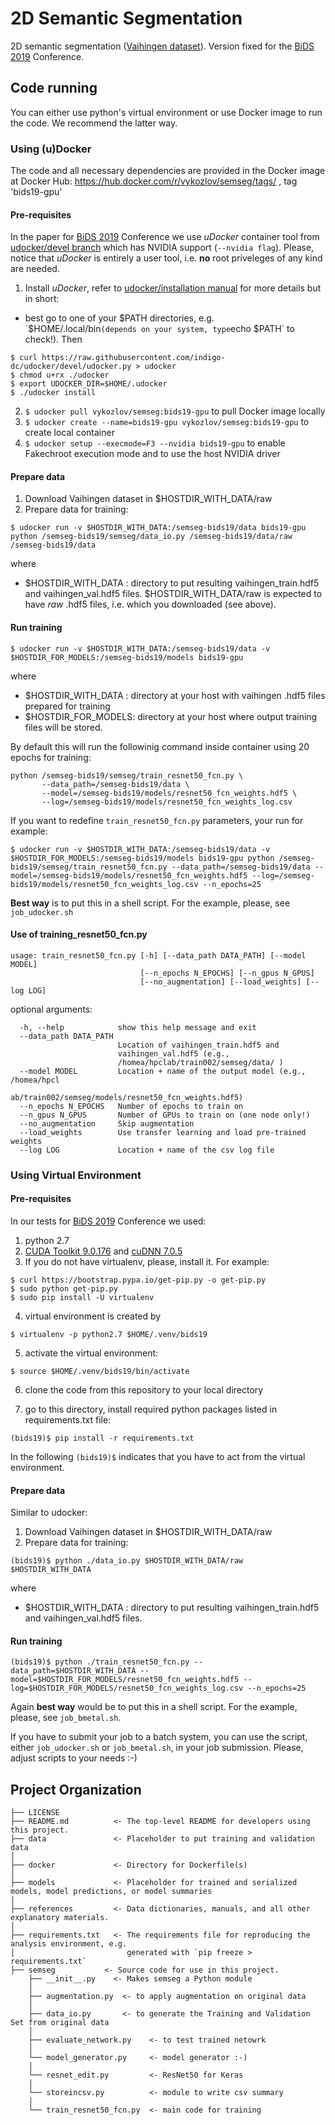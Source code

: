 2D Semantic Segmentation
==============================

2D semantic segmentation ([Vaihingen dataset](http://www2.isprs.org/commissions/comm3/wg4/2d-sem-label-vaihingen.html)). 
Version fixed for the [BiDS 2019](https://www.bigdatafromspace2019.org/QuickEventWebsitePortal/2019-conference-on-big-data-from-space-bids19/bids-2019) Conference.

## Code running

You can either use python's virtual environment or use Docker image to run the code. We recommend the latter way.

### Using (u)Docker
The code and all necessary dependencies are provided in the Docker image at Docker Hub:
https://hub.docker.com/r/vykozlov/semseg/tags/ , tag 'bids19-gpu'

#### Pre-requisites
In the paper for [BiDS 2019](https://www.bigdatafromspace2019.org/QuickEventWebsitePortal/2019-conference-on-big-data-from-space-bids19/bids-2019) Conference we use _uDocker_ container tool from [udocker/devel branch](https://github.com/indigo-dc/udocker/tree/devel) which has NVIDIA support (`--nvidia flag`). Please, notice that _uDocker_ is entirely a user tool, i.e. **no** root priveleges of any kind are needed.
1. Install _uDocker_, refer to [udocker/installation manual](https://github.com/indigo-dc/udocker/blob/devel/doc/installation_manual.md) for more details but in short:
  - best go to one of your $PATH directories, e.g. `$HOME/.local/bin` (depends on your system, type `echo $PATH` to check!). Then
  ```
  $ curl https://raw.githubusercontent.com/indigo-dc/udocker/devel/udocker.py > udocker
  $ chmod u+rx ./udocker
  $ export UDOCKER_DIR=$HOME/.udocker
  $ ./udocker install
  ```
2. `$ udocker pull vykozlov/semseg:bids19-gpu` to pull Docker image locally
3. `$ udocker create --name=bids19-gpu vykozlov/semseg:bids19-gpu` to create local container
4. `$ udocker setup --execmode=F3 --nvidia bids19-gpu` to enable Fakechroot execution mode and to use the host NVIDIA driver

#### Prepare data
1. Download Vaihingen dataset in $HOSTDIR_WITH_DATA/raw
2. Prepare data for training:
```
$ udocker run -v $HOSTDIR_WITH_DATA:/semseg-bids19/data bids19-gpu python /semseg-bids19/semseg/data_io.py /semseg-bids19/data/raw /semseg-bids19/data
```
where 
  * $HOSTDIR_WITH_DATA : directory to put resulting vaihingen_train.hdf5 and vaihingen_val.hdf5 files. $HOSTDIR_WITH_DATA/raw is expected to have _raw_ .hdf5 files, i.e. which you downloaded (see above).

#### Run training
```
$ udocker run -v $HOSTDIR_WITH_DATA:/semseg-bids19/data -v $HOSTDIR_FOR_MODELS:/semseg-bids19/models bids19-gpu
```
where 
  * $HOSTDIR_WITH_DATA : directory at your host with vaihingen .hdf5 files prepared for training
  * $HOSTDIR_FOR_MODELS: directory at your host where output training files will be stored.

By default this will run the followinig command inside container using 20 epochs for training:
```
python /semseg-bids19/semseg/train_resnet50_fcn.py \
       --data_path=/semseg-bids19/data \
       --model=/semseg-bids19/models/resnet50_fcn_weights.hdf5 \
       --log=/semseg-bids19/models/resnet50_fcn_weights_log.csv
```
If you want to redefine `train_resnet50_fcn.py` parameters, your run for example:
```
$ udocker run -v $HOSTDIR_WITH_DATA:/semseg-bids19/data -v $HOSTDIR_FOR_MODELS:/semseg-bids19/models bids19-gpu python /semseg-bids19/semseg/train_resnet50_fcn.py --data_path=/semseg-bids19/data --model=/semseg-bids19/models/resnet50_fcn_weights.hdf5 --log=/semseg-bids19/models/resnet50_fcn_weights_log.csv --n_epochs=25
```
**Best way** is to put this in a shell script. For the example, please, see `job_udocker.sh`

#### Use of training_resnet50_fcn.py
```
usage: train_resnet50_fcn.py [-h] [--data_path DATA_PATH] [--model MODEL]
                             [--n_epochs N_EPOCHS] [--n_gpus N_GPUS]
                             [--no_augmentation] [--load_weights] [--log LOG]
```

optional arguments:
```
  -h, --help            show this help message and exit
  --data_path DATA_PATH
                        Location of vaihingen_train.hdf5 and
                        vaihingen_val.hdf5 (e.g.,
                        /homea/hpclab/train002/semseg/data/ )
  --model MODEL         Location + name of the output model (e.g., /homea/hpcl
                        ab/train002/semseg/models/resnet50_fcn_weights.hdf5)
  --n_epochs N_EPOCHS   Number of epochs to train on
  --n_gpus N_GPUS       Number of GPUs to train on (one node only!)
  --no_augmentation     Skip augmentation
  --load_weights        Use transfer learning and load pre-trained weights
  --log LOG             Location + name of the csv log file
```

### Using Virtual Environment
#### Pre-requisites
In our tests for [BiDS 2019](https://www.bigdatafromspace2019.org/QuickEventWebsitePortal/2019-conference-on-big-data-from-space-bids19/bids-2019) Conference we used:
1. python 2.7
2. [CUDA Toolkit 9.0.176](https://developer.nvidia.com/cuda-90-download-archive) and [cuDNN 7.0.5](https://developer.nvidia.com/rdp/cudnn-archive)
3. If you do not have virtualenv, please, install it. For example:
```
$ curl https://bootstrap.pypa.io/get-pip.py -o get-pip.py
$ sudo python get-pip.py
$ sudo pip install -U virtualenv
```

4. virtual environment is created by 
```
$ virtualenv -p python2.7 $HOME/.venv/bids19
```
5. activate the virtual environment: 
```
$ source $HOME/.venv/bids19/bin/activate
```
6. clone the code from this repository to your local directory

7. go to this directory, install required python packages listed in requirements.txt file:
```
(bids19)$ pip install -r requirements.txt
```
In the following `(bids19)$` indicates that you have to act from the virtual environment.

#### Prepare data
Similar to udocker:
1. Download Vaihingen dataset in $HOSTDIR_WITH_DATA/raw
2. Prepare data for training:
```
(bids19)$ python ./data_io.py $HOSTDIR_WITH_DATA/raw $HOSTDIR_WITH_DATA
```
where 
  * $HOSTDIR_WITH_DATA : directory to put resulting vaihingen_train.hdf5 and vaihingen_val.hdf5 files. 

#### Run training
```
(bids19)$ python ./train_resnet50_fcn.py --data_path=$HOSTDIR_WITH_DATA --model=$HOSTDIR_FOR_MODELS/resnet50_fcn_weights.hdf5 --log=$HOSTDIR_FOR_MODELS/resnet50_fcn_weights_log.csv --n_epochs=25
```
Again **best way** would be to put this in a shell script. For the example, please, see `job_bmetal.sh`.

If you have to submit your job to a batch system, you can use the script, either `job_udocker.sh` or `job_bmetal.sh`, in your job submission. Please, adjust scripts to your needs :-)

## Project Organization

    ├── LICENSE
    ├── README.md          <- The top-level README for developers using this project.
    ├── data               <- Placeholder to put training and validation data
    │
    ├── docker             <- Directory for Dockerfile(s)
    │
    ├── models             <- Placeholder for trained and serialized models, model predictions, or model summaries
    │
    ├── references         <- Data dictionaries, manuals, and all other explanatory materials.
    │
    ├── requirements.txt   <- The requirements file for reproducing the analysis environment, e.g.
    │                         generated with `pip freeze > requirements.txt`
    ├── semseg           <- Source code for use in this project.
        ├── __init__.py    <- Makes semseg a Python module
        │
        ├── augmentation.py  <- to apply augmentation on original data
        │
        ├── data_io.py       <- to generate the Training and Validation Set from original data
        │
        ├── evaluate_network.py    <- to test trained netowrk
        │
        └── model_generator.py     <- model generator :-)
        │
        └── resnet_edit.py         <- ResNet50 for Keras
        │
        └── storeincsv.py          <- module to write csv summary
        │
        └── train_resnet50_fcn.py  <- main code for training


